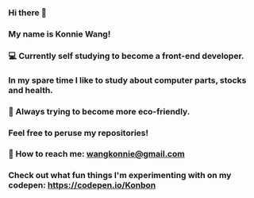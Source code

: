 ### Hi there 👋
### My name is Konnie Wang!
### :computer: Currently self studying to become a front-end developer.
### In my spare time I like to study about computer parts, stocks and health.
### :evergreen_tree: Always trying to become more eco-friendly. 
### Feel free to peruse my repositories!

### :postbox: How to reach me: wangkonnie@gmail.com
### Check out what fun things I'm experimenting with on my codepen: https://codepen.io/Konbon

<!--
**KonnieW/KonnieW** is a ✨ _special_ ✨ repository because its `README.md` (this file) appears on your GitHub profile.

Here are some ideas to get you started:

- 🔭 I’m currently working on ...
- 🌱 I’m currently learning ...
- 👯 I’m looking to collaborate on ...
- 🤔 I’m looking for help with ...
- 💬 Ask me about ...
- 📫 How to reach me: ...
- 😄 Pronouns: ...
- ⚡ Fun fact: ...
-->
